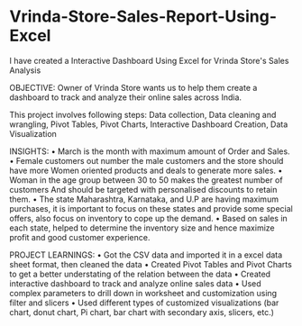 # Vrinda-Store-Sales-Report-Using-Excel
I have created a Interactive Dashboard Using Excel for Vrinda Store's Sales Analysis

OBJECTIVE:
Owner of Vrinda Store wants us to help them create a dashboard to track and analyze their online sales across India.

This project involves following steps:
Data collection, Data cleaning and wrangling, Pivot Tables, Pivot Charts, Interactive Dashboard Creation, Data Visualization 

INSIGHTS:
•	March is the month with maximum amount of Order and Sales.
•	Female customers out number the male customers and the store should have more 
Women oriented products and deals to generate more sales.
•	Woman in the age group between 30 to 50 makes the greatest number of customers
And should be targeted with personalised discounts to retain them. 
•	The state Maharashtra, Karnataka, and U.P are having maximum purchases, it is important to focus on these states and provide some special offers, also focus on inventory to cope up the demand.
•	Based on sales in each state, helped to determine the inventory size and hence maximize profit and good customer experience.

PROJECT LEARNINGS:
•	Got the CSV data and imported it in a excel data sheet format, then cleaned the data
•	Created Pivot Tables and Pivot Charts to get a better understating of the relation between the data
•	Created interactive dashboard to track and analyze online sales data
•	Used complex parameters to drill down in worksheet and customization using filter and slicers
•	Used different types of customized visualizations (bar chart, donut chart, Pi chart, bar chart with secondary axis, slicers, etc.) 


